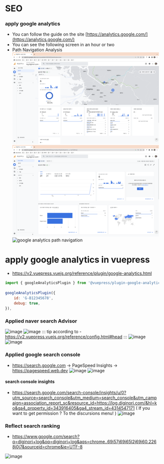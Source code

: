 # SEO

### apply google analytics
- You can follow the guide on the site [https://analytics.google.com/](https://analytics.google.com/)
- You can see the following screen in an hour or two
- Path Navigation Analysis
![google analytics main](../../../images/analytics.google.com/analytics.google.com-1.png)
![google analytics report](../../../images/analytics.google.com/analytics.google.com-2.png)
![google analytics path navigation](https://user-images.githubusercontent.com/10396850/205191457-9f1c58ff-fa0c-4975-9f3d-f1bfbd609dfc.png)


# apply google analytics in vuepress
- https://v2.vuepress.vuejs.org/reference/plugin/google-analytics.html
``` js
import { googleAnalyticsPlugin } from '@vuepress/plugin-google-analytics'

googleAnalyticsPlugin({
    id: 'G-B12345678',
    debug: true,
}),
```

### Applied naver search Advisor
![image](https://user-images.githubusercontent.com/10396850/205189346-6d3d4d11-33b1-43fe-a592-a15c49e9d222.png)
![image](https://user-images.githubusercontent.com/10396850/205189694-f97c2420-eac1-409f-9c14-fc8fae16af3f.png)
::: tip according to
    - https://v2.vuepress.vuejs.org/reference/config.html#head
:::
![image](https://user-images.githubusercontent.com/10396850/205334401-a326d33e-7edd-4f96-bb61-d388f9c04b27.png)
![image](https://user-images.githubusercontent.com/10396850/205204091-a0b0e05f-9f1d-4207-a9b5-607c97fe35a3.png)

### Applied google search console
- https://search.google.com -> PageSpeed Insights -> https://pagespeed.web.dev
![image](https://user-images.githubusercontent.com/10396850/205337918-7e00fd5e-177f-4bb2-a3bf-fc1231c9b0ef.png)
![image](https://user-images.githubusercontent.com/10396850/205338052-8331a55b-95c5-4015-a4f4-eb90b6762a64.png)

#### search console insights
- https://search.google.com/search-console/insights/u/0?utm_source=search_console&utm_medium=search_console&utm_campaign=association_report_sc&resource_id=https://log.diginori.com/&hl=ko&ga4_property_id=343916405&ga4_stream_id=4314547171 ( If you want to get permission ? To the discursions menu! )
![image](https://user-images.githubusercontent.com/10396850/205338956-702ef12c-097b-4500-a49a-149befa48ca7.png)

### Reflect search ranking
- https://www.google.com/search?q=diginori+log&oq=diginori+log&aqs=chrome..69i57j69i65l2j69i60.2268j0j7&sourceid=chrome&ie=UTF-8
<img width="900" alt="image" src="https://user-images.githubusercontent.com/10396850/205347095-a71b6c12-c2f6-464d-9ae2-52d0bcd895f5.png">



